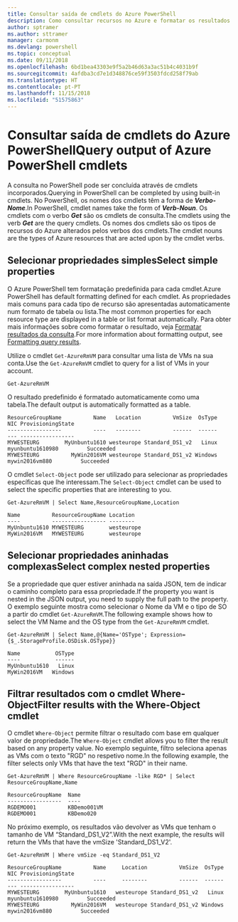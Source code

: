 ```yaml
---
title: Consultar saída de cmdlets do Azure PowerShell
description: Como consultar recursos no Azure e formatar os resultados.
author: sptramer
ms.author: sttramer
manager: carmonm
ms.devlang: powershell
ms.topic: conceptual
ms.date: 09/11/2018
ms.openlocfilehash: 6bd1bea43303e9f5a2b46d63a3ac51b4c4031b9f
ms.sourcegitcommit: 4afdba3cd7e1d348876ce59f3503fdcd258f79ab
ms.translationtype: HT
ms.contentlocale: pt-PT
ms.lasthandoff: 11/15/2018
ms.locfileid: "51575863"
---
```

# <a name="query-output-of-azure-powershell-cmdlets"></a><span data-ttu-id="2a5dd-103">Consultar saída de cmdlets do Azure PowerShell</span><span class="sxs-lookup"><span data-stu-id="2a5dd-103">Query output of Azure PowerShell cmdlets</span></span>

<span data-ttu-id="2a5dd-104">A consulta no PowerShell pode ser concluída através de cmdlets incorporados.</span><span class="sxs-lookup"><span data-stu-id="2a5dd-104">Querying in PowerShell can be completed by using built-in cmdlets.</span></span> <span data-ttu-id="2a5dd-105">No PowerShell, os nomes dos cmdlets têm a forma de  **_Verbo-Nome_**.</span><span class="sxs-lookup"><span data-stu-id="2a5dd-105">In PowerShell, cmdlet names take the form of **_Verb-Noun_**.</span></span> <span data-ttu-id="2a5dd-106">Os cmdlets com o verbo **_Get_** são os cmdlets de consulta.</span><span class="sxs-lookup"><span data-stu-id="2a5dd-106">The cmdlets using the verb **_Get_** are the query cmdlets.</span></span> <span data-ttu-id="2a5dd-107">Os nomes dos cmdlets são os tipos de recursos do Azure alterados pelos verbos dos cmdlets.</span><span class="sxs-lookup"><span data-stu-id="2a5dd-107">The cmdlet nouns are the types of Azure resources that are acted upon by the cmdlet verbs.</span></span>

## <a name="select-simple-properties"></a><span data-ttu-id="2a5dd-108">Selecionar propriedades simples</span><span class="sxs-lookup"><span data-stu-id="2a5dd-108">Select simple properties</span></span>

<span data-ttu-id="2a5dd-109">O Azure PowerShell tem formatação predefinida para cada cmdlet.</span><span class="sxs-lookup"><span data-stu-id="2a5dd-109">Azure PowerShell has default formatting defined for each cmdlet.</span></span> <span data-ttu-id="2a5dd-110">As propriedades mais comuns para cada tipo de recurso são apresentadas automaticamente num formato de tabela ou lista.</span><span class="sxs-lookup"><span data-stu-id="2a5dd-110">The most common properties for each resource type are displayed in a table or list format automatically.</span></span> <span data-ttu-id="2a5dd-111">Para obter mais informações sobre como formatar o resultado, veja [Formatar resultados da consulta](formatting-output.md).</span><span class="sxs-lookup"><span data-stu-id="2a5dd-111">For more information about formatting output, see [Formatting query results](formatting-output.md).</span></span>

<span data-ttu-id="2a5dd-112">Utilize o cmdlet `Get-AzureRmVM` para consultar uma lista de VMs na sua conta.</span><span class="sxs-lookup"><span data-stu-id="2a5dd-112">Use the `Get-AzureRmVM` cmdlet to query for a list of VMs in your account.</span></span>

```azurepowershell-interactive
Get-AzureRmVM
```

<span data-ttu-id="2a5dd-113">O resultado predefinido é formatado automaticamente como uma tabela.</span><span class="sxs-lookup"><span data-stu-id="2a5dd-113">The default output is automatically formatted as a table.</span></span>

```output
ResourceGroupName          Name   Location          VmSize  OsType              NIC ProvisioningState
-----------------          ----   --------          ------  ------              --- -----------------
MYWESTEURG        MyUnbuntu1610 westeurope Standard_DS1_v2   Linux myunbuntu1610980         Succeeded
MYWESTEURG          MyWin2016VM westeurope Standard_DS1_v2 Windows   mywin2016vm880         Succeeded
```

<span data-ttu-id="2a5dd-114">O cmdlet `Select-Object` pode ser utilizado para selecionar as propriedades específicas que lhe interessam.</span><span class="sxs-lookup"><span data-stu-id="2a5dd-114">The `Select-Object` cmdlet can be used to select the specific properties that are interesting to you.</span></span>

```azurepowershell-interactive
Get-AzureRmVM | Select Name,ResourceGroupName,Location
```

```output
Name          ResourceGroupName Location
----          ----------------- --------
MyUnbuntu1610 MYWESTEURG        westeurope
MyWin2016VM   MYWESTEURG        westeurope
```

## <a name="select-complex-nested-properties"></a><span data-ttu-id="2a5dd-115">Selecionar propriedades aninhadas complexas</span><span class="sxs-lookup"><span data-stu-id="2a5dd-115">Select complex nested properties</span></span>

<span data-ttu-id="2a5dd-116">Se a propriedade que quer estiver aninhada na saída JSON, tem de indicar o caminho completo para essa propriedade.</span><span class="sxs-lookup"><span data-stu-id="2a5dd-116">If the property you want is nested in the JSON output, you need to supply the full path to the property.</span></span> <span data-ttu-id="2a5dd-117">O exemplo seguinte mostra como selecionar o Nome da VM e o tipo de SO a partir do cmdlet `Get-AzureRmVM`.</span><span class="sxs-lookup"><span data-stu-id="2a5dd-117">The following example shows how to select the VM Name and the OS type from the `Get-AzureRmVM` cmdlet.</span></span>

```azurepowershell-interactive
Get-AzureRmVM | Select Name,@{Name='OSType'; Expression={$_.StorageProfile.OSDisk.OSType}}
```

```output
Name           OSType
----           ------
MyUnbuntu1610   Linux
MyWin2016VM   Windows
```

## <a name="filter-results-with-the-where-object-cmdlet"></a><span data-ttu-id="2a5dd-118">Filtrar resultados com o cmdlet Where-Object</span><span class="sxs-lookup"><span data-stu-id="2a5dd-118">Filter results with the Where-Object cmdlet</span></span>

<span data-ttu-id="2a5dd-119">O cmdlet `Where-Object` permite filtrar o resultado com base em qualquer valor de propriedade.</span><span class="sxs-lookup"><span data-stu-id="2a5dd-119">The `Where-Object` cmdlet allows you to filter the result based on any property value.</span></span> <span data-ttu-id="2a5dd-120">No exemplo seguinte, filtro seleciona apenas as VMs com o texto "RGD" no respetivo nome.</span><span class="sxs-lookup"><span data-stu-id="2a5dd-120">In the following example, the filter selects only VMs that have the text "RGD" in their name.</span></span>

```azurepowershell-interactive
Get-AzureRmVM | Where ResourceGroupName -like RGD* | Select ResourceGroupName,Name
```

```output
ResourceGroupName  Name
-----------------  ----
RGDEMO001          KBDemo001VM
RGDEMO001          KBDemo020
```

<span data-ttu-id="2a5dd-121">No próximo exemplo, os resultados vão devolver as VMs que tenham o tamanho de VM “Standard_DS1_V2”.</span><span class="sxs-lookup"><span data-stu-id="2a5dd-121">With the next example, the results will return the VMs that have the vmSize 'Standard_DS1_V2'.</span></span>

```azurepowershell-interactive
Get-AzureRmVM | Where vmSize -eq Standard_DS1_V2
```

```output
ResourceGroupName          Name     Location          VmSize  OsType              NIC ProvisioningState
-----------------          ----     --------          ------  ------              --- -----------------
MYWESTEURG        MyUnbuntu1610   westeurope Standard_DS1_v2   Linux myunbuntu1610980         Succeeded
MYWESTEURG          MyWin2016VM   westeurope Standard_DS1_v2 Windows   mywin2016vm880         Succeeded
```